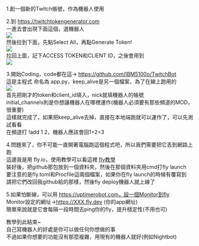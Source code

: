 1.創一個新的Twitch帳號，作為機器人使用

2.到 https://twitchtokengenerator.com  
一進去會出現下面這個，選機器人  
![](https://hackmd.io/_uploads/SJhSsuCs3.png)  
然後拉到下面，先點Select All，再點Generate Token!  
![](https://hackmd.io/_uploads/HyVEndCo3.png)  
拉回上面，記下ACCESS TOKEN和CLIENT ID，之後會用到  
![](https://hackmd.io/_uploads/ByXd6_Rsn.png)

3.開始Coding，code都在這→ https://github.com/IBM5100o/TwitchBot  
這是主程式 命名為 app.py，keep_alive是另一個檔案，為了在線上跑用的  
![](https://hackmd.io/_uploads/ryOMxKRsh.png)  
首先把剛才的token和client_id填入，nick就填機器人的帳號  
initial_channels則是你想讓機器人在哪裡運作(機器人必須要有那些頻道的MOD，很重要)  
這樣就完成了，如果把keep_alive去掉，直接在本地端跑就可以運作了，可以先測試看看  
在頻道打 !add 1 2，機器人應該會回1+2=3

4.問題來了，你不可能一直開著電腦跑這個程式吧，所以我們需要把它丟到網路上跑  
這邊我是用 fly.io，使用教學可以看這裡 [fly教學](https://uu9924079.medium.com/fly-io-%E4%BD%BF%E7%94%A8%E5%BF%83%E5%BE%97-%E5%BE%9E%E8%A8%BB%E5%86%8A-%E4%BD%88%E7%BD%B2-nodejs-%E5%B0%88%E6%A1%88%E5%88%B0%E7%B6%B2%E5%9F%9F%E8%A8%AD%E5%AE%9A-2fee3b64fbe6)  
裝好後，把github那包放到一個資料夾，然後在那個資料夾用cmd打fly launch  
要注意的是fly.toml和Procfile這兩個檔案，如果你在fly launch的時候有覆寫到  
請把它們改回我github給的那樣，然後fly deploy機器人就上線了

5.如果怕斷線，可以用 https://uptimerobot.com，設一個Monitor到fly  
Monitor設定的網址→https://XXX.fly.dev (你的app網址)  
簡單來說就是它會每隔一段時間去ping你的fly，提升穩定性(不用也可)

教學到此結束~  
自己寫機器人的好處是你可以做任何你想做的事  
不過如果你想要的功能沒有那麼複雜，用現有的機器人就好(例如Nightbot)
